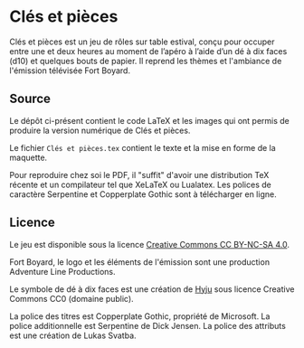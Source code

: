 # Clés et pièces

Clés et pièces est un jeu de rôles sur table estival, conçu pour occuper entre une et deux heures au moment de l’apéro à l’aide d’un dé à dix faces (d10) et quelques bouts de papier.
Il reprend les thèmes et l'ambiance de l'émission télévisée Fort Boyard.

## Source

Le dépôt ci-présent contient le code LaTeX et les images qui ont permis de produire la version numérique de Clés et pièces.

Le fichier `Clés et pièces.tex` contient le texte et la mise en forme de la maquette.

Pour reproduire chez soi le PDF, il "suffit" d'avoir une distribution TeX récente et un compilateur tel que XeLaTeX ou Lualatex. Les polices de caractère Serpentine et Copperplate Gothic sont à télécharger en ligne.

## Licence

Le jeu est disponible sous la licence [Creative Commons CC BY-NC-SA 4.0](https://creativecommons.org/licenses/by-nc-sa/4.0/legalcode.fr).

Fort Boyard, le logo et les éléments de l'émission sont une production Adventure Line Productions.

Le symbole de dé à dix faces est une création de [Hyju](https://commons.wikimedia.org/wiki/File:Ten_sided_dice.png) sous licence Creative Commons CC0 (domaine public).

La police des titres est Copperplate Gothic, propriété de Microsoft.
La police additionnelle est Serpentine de Dick Jensen.
La police des attributs est une création de Lukas Svatba.